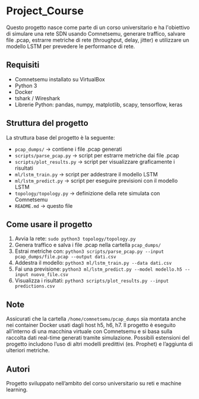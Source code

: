 # Project_Course

Questo progetto nasce come parte di un corso universitario e ha l'obiettivo di simulare una rete SDN usando Comnetsemu, generare traffico, salvare file .pcap, estrarre metriche di rete (throughput, delay, jitter) e utilizzare un modello LSTM per prevedere le performance di rete.

## Requisiti

- Comnetsemu installato su VirtualBox
- Python 3
- Docker
- tshark / Wireshark
- Librerie Python: pandas, numpy, matplotlib, scapy, tensorflow, keras

## Struttura del progetto

La struttura base del progetto è la seguente:

- `pcap_dumps/` → contiene i file .pcap generati
- `scripts/parse_pcap.py` → script per estrarre metriche dai file .pcap
- `scripts/plot_results.py` → script per visualizzare graficamente i risultati
- `ml/lstm_train.py` → script per addestrare il modello LSTM
- `ml/lstm_predict.py` → script per eseguire previsioni con il modello LSTM
- `topology/topology.py` → definizione della rete simulata con Comnetsemu
- `README.md` → questo file

## Come usare il progetto

1. Avvia la rete: `sudo python3 topology/topology.py`  
2. Genera traffico e salva i file .pcap nella cartella `pcap_dumps/`  
3. Estrai metriche con: `python3 scripts/parse_pcap.py --input pcap_dumps/file.pcap --output dati.csv`  
4. Addestra il modello: `python3 ml/lstm_train.py --data dati.csv`  
5. Fai una previsione: `python3 ml/lstm_predict.py --model modello.h5 --input nuovo_file.csv`  
6. Visualizza i risultati: `python3 scripts/plot_results.py --input predictions.csv`

## Note

Assicurati che la cartella `/home/comnetsemu/pcap_dumps` sia montata anche nei container Docker usati dagli host h5, h6, h7. Il progetto è eseguito all’interno di una macchina virtuale con Comnetsemu e si basa sulla raccolta dati real-time generati tramite simulazione. Possibili estensioni del progetto includono l’uso di altri modelli predittivi (es. Prophet) e l’aggiunta di ulteriori metriche.

## Autori

Progetto sviluppato nell’ambito del corso universitario su reti e machine learning.
